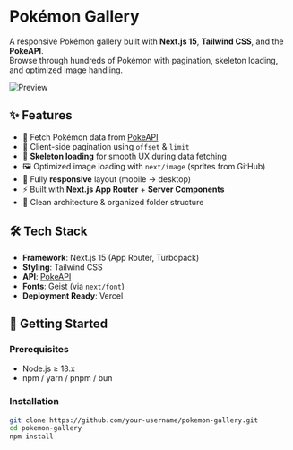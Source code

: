 # Pokémon Gallery

A responsive Pokémon gallery built with **Next.js 15**, **Tailwind CSS**, and the **PokeAPI**.  
Browse through hundreds of Pokémon with pagination, skeleton loading, and optimized image handling.

![Preview](https://placehold.co/800x400/efefef/333333?text=Pokemon+Gallery+Preview) <!-- Ganti dengan screenshot asli jika deploy -->

## ✨ Features

- 📡 Fetch Pokémon data from [PokeAPI](https://pokeapi.co/)
- 🔢 Client-side pagination using `offset` & `limit`
- 🦴 **Skeleton loading** for smooth UX during data fetching
- 🖼️ Optimized image loading with `next/image` (sprites from GitHub)
- 📱 Fully **responsive** layout (mobile → desktop)
- ⚡ Built with **Next.js App Router** + **Server Components**
- 🎨 Clean architecture & organized folder structure

## 🛠️ Tech Stack

- **Framework**: Next.js 15 (App Router, Turbopack)
- **Styling**: Tailwind CSS
- **API**: [PokeAPI](https://pokeapi.co/)
- **Fonts**: Geist (via `next/font`)
- **Deployment Ready**: Vercel

## 🚀 Getting Started

### Prerequisites
- Node.js ≥ 18.x
- npm / yarn / pnpm / bun

### Installation
```bash
git clone https://github.com/your-username/pokemon-gallery.git
cd pokemon-gallery
npm install